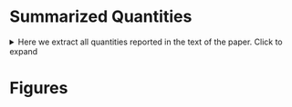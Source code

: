 
# Summarized Quantities

<details>
<summary>
Here we extract all quantities reported in the text of the paper. Click
to expand
</summary>

| Quantity | Value |
|:---------|------:|
| value    |     1 |

</details>

# Figures

## 

![]()
